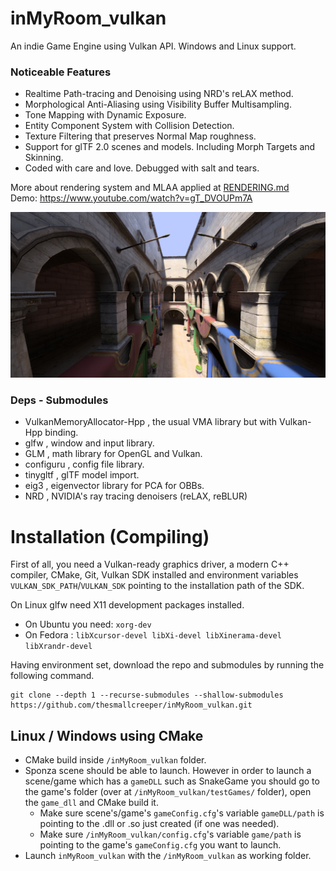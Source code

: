 # inMyRoom_vulkan
An indie Game Engine using Vulkan API. Windows and Linux support.

### Noticeable Features
* Realtime Path-tracing and Denoising using NRD's reLAX method.
* Morphological Anti-Aliasing using Visibility Buffer Multisampling.
* Tone Mapping with Dynamic Exposure.
* Entity Component System with Collision Detection.
* Texture Filtering that preserves Normal Map roughness.
* Support for glTF 2.0 scenes and models. Including Morph Targets and Skinning.
* Coded with care and love. Debugged with salt and tears.

More about rendering system and MLAA applied at [RENDERING.md](./RENDERING.md) <br />
Demo: https://www.youtube.com/watch?v=gT_DVOUPm7A  

![Screenshot_0](screenshots/after.png "")

### Deps - Submodules
* VulkanMemoryAllocator-Hpp , the usual VMA library but with Vulkan-Hpp binding.
* glfw , window and input library.
* GLM , math library for OpenGL and Vulkan.
* configuru , config file library.
* tinygltf , glTF model import.
* eig3 , eigenvector library for PCA for OBBs.
* NRD , NVIDIA's ray tracing denoisers (reLAX, reBLUR)

# Installation (Compiling)

  First of all, you need a Vulkan-ready graphics driver, a modern C++ compiler, CMake, Git, Vulkan SDK installed and environment variables `VULKAN_SDK_PATH`/`VULKAN_SDK` pointing to the installation path of the SDK.
  
  On Linux glfw need X11 development packages installed.
  * On Ubuntu you need:
`xorg-dev`
  * On Fedora :
`libXcursor-devel libXi-devel libXinerama-devel libXrandr-devel`

  Having environment set, download the repo and submodules by running the following command.
```
git clone --depth 1 --recurse-submodules --shallow-submodules https://github.com/thesmallcreeper/inMyRoom_vulkan.git
```

 ## Linux / Windows using CMake
 
 * CMake build inside `/inMyRoom_vulkan` folder.
 * Sponza scene should be able to launch. However in order to launch a scene/game which has a `gameDLL` such as SnakeGame you should go to the game's folder (over at `/inMyRoom_vulkan/testGames/` folder), open the `game_dll` and CMake build it.
   - Make sure scene's/game's `gameConfig.cfg`'s variable `gameDLL/path` is pointing to the .dll or .so just created (if one was needed).
   - Make sure `/inMyRoom_vulkan/config.cfg`'s variable `game/path` is pointing to the game's `gameConfig.cfg` you want to launch.
 * Launch `inMyRoom_vulkan` with the `/inMyRoom_vulkan` as working folder.

